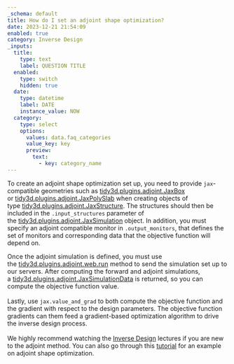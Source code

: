 ```yaml
---
_schema: default
title: How do I set an adjoint shape optimization?
date: 2023-12-21 21:54:09
enabled: true
category: Inverse Design
_inputs:
  title:
    type: text
    label: QUESTION TITLE
  enabled:
    type: switch
    hidden: true
  date:
    type: datetime
    label: DATE
    instance_value: NOW
  category:
    type: select
    options:
      values: data.faq_categories
      value_key: key
      preview:
        text:
          - key: category_name
---
```

<div><p>To create an adjoint shape optimization set up, you need to provide <code>jax</code>-compatible geometries such as&nbsp;<a target="_blank" rel="noopener" href="https://docs.flexcompute.com/projects/tidy3d/en/latest/api/_autosummary/tidy3d.plugins.adjoint.JaxBox.html">tidy3d.plugins.adjoint.JaxBox</a> or&nbsp;<a target="_blank" rel="noopener" href="https://docs.flexcompute.com/projects/tidy3d/en/latest/api/_autosummary/tidy3d.plugins.adjoint.JaxPolySlab.html">tidy3d.plugins.adjoint.JaxPolySlab</a>&nbsp;when creating objects of type&nbsp;<a target="_blank" rel="noopener" href="https://docs.flexcompute.com/projects/tidy3d/en/latest/api/_autosummary/tidy3d.plugins.adjoint.JaxStructure.html">tidy3d.plugins.adjoint.JaxStructure</a>. The structures should then be included in the&nbsp;<code>.input_structures</code>&nbsp;parameter of the&nbsp;<a target="_blank" rel="noopener" href="https://docs.flexcompute.com/projects/tidy3d/en/latest/api/_autosummary/tidy3d.plugins.adjoint.JaxSimulation.html#tidy3d.plugins.adjoint.JaxSimulation">tidy3d.plugins.adjoint.JaxSimulation</a>&nbsp;object. In addition, you must specify an adjoint compatible monitor in&nbsp;<code>.output_monitors</code>, that defines the set of monitors and corresponding data that the objective function will depend on.</p>​​​​<span style="color: var(--color-carbon); font-family: var(--font-family); letter-spacing: 0.01rem;">Once the adjoint simulation is defined, you must use the&nbsp;</span><a target="_blank" rel="noopener" style="font-family: var(--font-family); letter-spacing: 0.01rem;" href="https://docs.flexcompute.com/projects/tidy3d/en/latest/api/_autosummary/tidy3d.plugins.adjoint.web.run.html">tidy3d.plugins.adjoint.web.run</a><span style="color: var(--color-carbon); font-family: var(--font-family); letter-spacing: 0.01rem;">&nbsp;method to send the simulation set up to our servers. After computing the forward and adjoint simulations, a&nbsp;</span><a target="_blank" rel="noopener" style="font-family: var(--font-family); letter-spacing: 0.01rem;" href="https://docs.flexcompute.com/projects/tidy3d/en/latest/api/_autosummary/tidy3d.plugins.adjoint.JaxSimulationData.html#tidy3d.plugins.adjoint.JaxSimulationData">tidy3d.plugins.adjoint.JaxSimulationData</a><span style="color: var(--color-carbon); font-family: var(--font-family); letter-spacing: 0.01rem;"> is returned, so you can compute the objective function value.&nbsp;</span></div>

<div> </div>

<div>Lastly, use&nbsp;<code>jax.value_and_grad</code>&nbsp;to both compute the objective function and the gradient with respect to the design parameters. The objective function gradients can them feed a gradient-based optimization algorithm to drive the inverse design process.&nbsp;</div>

<div> </div>

<div>We highly recommend watching the <a href="https://www.flexcompute.com/tidy3d/learning-center/inverse-design/">Inverse Design</a> lectures if you are new to the adjoint method. You can also go through this <a href="https://www.flexcompute.com/tidy3d/examples/notebooks/AdjointPlugin5BoundaryGradients/">tutorial</a> for an example on adjoint shape optimization.</div>

<div> </div>

<div> </div>